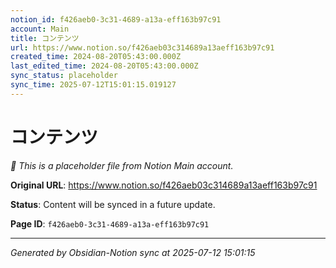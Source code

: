 ```yaml
---
notion_id: f426aeb0-3c31-4689-a13a-eff163b97c91
account: Main
title: コンテンツ
url: https://www.notion.so/f426aeb03c314689a13aeff163b97c91
created_time: 2024-08-20T05:43:00.000Z
last_edited_time: 2024-08-20T05:43:00.000Z
sync_status: placeholder
sync_time: 2025-07-12T15:01:15.019127
---
```


# コンテンツ

*🔄 This is a placeholder file from Notion Main account.*

**Original URL**: https://www.notion.so/f426aeb03c314689a13aeff163b97c91

**Status**: Content will be synced in a future update.

**Page ID**: `f426aeb0-3c31-4689-a13a-eff163b97c91`

---

*Generated by Obsidian-Notion sync at 2025-07-12 15:01:15*
